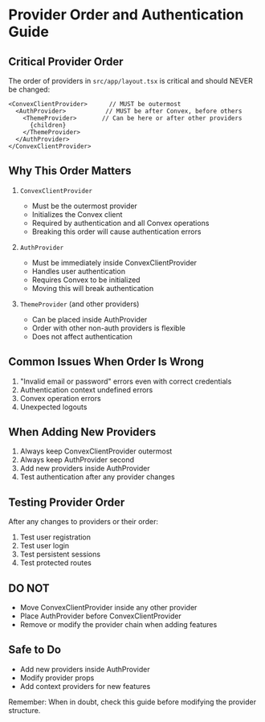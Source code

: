 # Provider Order and Authentication Guide

## Critical Provider Order
The order of providers in `src/app/layout.tsx` is critical and should NEVER be changed:

```tsx
<ConvexClientProvider>      // MUST be outermost
  <AuthProvider>           // MUST be after Convex, before others
    <ThemeProvider>       // Can be here or after other providers
      {children}
    </ThemeProvider>
  </AuthProvider>
</ConvexClientProvider>
```

## Why This Order Matters
1. `ConvexClientProvider`
   - Must be the outermost provider
   - Initializes the Convex client
   - Required by authentication and all Convex operations
   - Breaking this order will cause authentication errors

2. `AuthProvider`
   - Must be immediately inside ConvexClientProvider
   - Handles user authentication
   - Requires Convex to be initialized
   - Moving this will break authentication

3. `ThemeProvider` (and other providers)
   - Can be placed inside AuthProvider
   - Order with other non-auth providers is flexible
   - Does not affect authentication

## Common Issues When Order Is Wrong
1. "Invalid email or password" errors even with correct credentials
2. Authentication context undefined errors
3. Convex operation errors
4. Unexpected logouts

## When Adding New Providers
1. Always keep ConvexClientProvider outermost
2. Always keep AuthProvider second
3. Add new providers inside AuthProvider
4. Test authentication after any provider changes

## Testing Provider Order
After any changes to providers or their order:
1. Test user registration
2. Test user login
3. Test persistent sessions
4. Test protected routes

## DO NOT
- Move ConvexClientProvider inside any other provider
- Place AuthProvider before ConvexClientProvider
- Remove or modify the provider chain when adding features

## Safe to Do
- Add new providers inside AuthProvider
- Modify provider props
- Add context providers for new features

Remember: When in doubt, check this guide before modifying the provider structure. 
